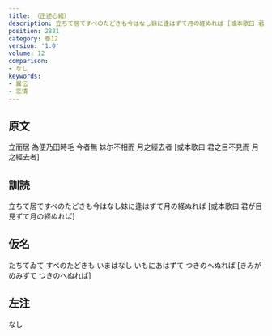 ```yaml
---
title: （正述心緒）
description: 立ちて居てすべのたどきも今はなし妹に逢はずて月の経ぬれば [或本歌曰 君が目見ずて月の経ぬれば]
position: 2881
category: 巻12
version: '1.0'
volume: 12
comparison:
- なし
keywords:
- 異伝
- 恋情
---
```


## 原文

立而居 為便乃田時毛 今者無 妹尓不相而 月之經去者 [或本歌曰 君之目不見而 月之經去者]

## 訓読

立ちて居てすべのたどきも今はなし妹に逢はずて月の経ぬれば [或本歌曰 君が目見ずて月の経ぬれば]

## 仮名

たちてゐて すべのたどきも いまはなし いもにあはずて つきのへぬれば [きみがめみずて つきのへぬれば]

## 左注

なし
